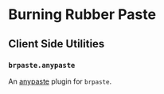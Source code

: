 Burning Rubber Paste
====================

Client Side Utilities
---------------------

### `brpaste.anypaste`
An [anypaste](https://anypaste.xyz/) plugin for `brpaste`.
